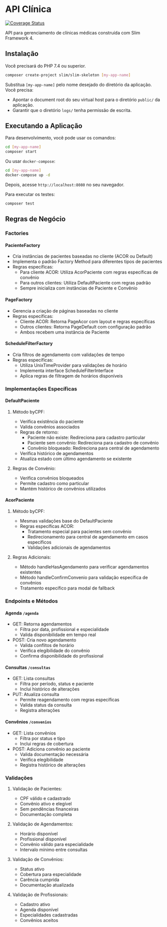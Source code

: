 # API Clínica

[![Coverage Status](https://coveralls.io/repos/github/slimphp/Slim-Skeleton/badge.svg?branch=master)](https://coveralls.io/github/slimphp/Slim-Skeleton?branch=master)

API para gerenciamento de clínicas médicas construída com Slim Framework 4.

## Instalação

Você precisará do PHP 7.4 ou superior.

```bash
composer create-project slim/slim-skeleton [my-app-name]
```

Substitua `[my-app-name]` pelo nome desejado do diretório da aplicação. Você precisa:

* Apontar o document root do seu virtual host para o diretório `public/` da aplicação.
* Garantir que o diretório `logs/` tenha permissão de escrita.

## Executando a Aplicação

Para desenvolvimento, você pode usar os comandos:

```bash
cd [my-app-name]
composer start
```

Ou usar `docker-compose`:
```bash
cd [my-app-name]
docker-compose up -d
```
Depois, acesse `http://localhost:8080` no seu navegador.

Para executar os testes:
```bash
composer test
```

## Regras de Negócio

### Factories

#### PacienteFactory
- Cria instâncias de pacientes baseadas no cliente (ACOR ou Default)
- Implementa o padrão Factory Method para diferentes tipos de pacientes
- Regras específicas:
  - Para cliente ACOR: Utiliza AcorPaciente com regras específicas de convênio
  - Para outros clientes: Utiliza DefaultPaciente com regras padrão
  - Sempre inicializa com instâncias de Paciente e Convênio

#### PageFactory
- Gerencia a criação de páginas baseadas no cliente
- Regras específicas:
  - Cliente ACOR: Retorna PageAcor com layout e regras específicas
  - Outros clientes: Retorna PageDefault com configuração padrão
  - Ambos recebem uma instância de Paciente

#### ScheduleFilterFactory
- Cria filtros de agendamento com validações de tempo
- Regras específicas:
  - Utiliza UnixTimeProvider para validações de horário
  - Implementa interface ScheduleFilterInterface
  - Aplica regras de filtragem de horários disponíveis

### Implementações Específicas

#### DefaultPaciente
1. Método byCPF:
   - Verifica existência do paciente
   - Valida convênios associados
   - Regras de retorno:
     - Paciente não existe: Redireciona para cadastro particular
     - Paciente sem convênio: Redireciona para cadastro de convênio
     - Convênio bloqueado: Redireciona para central de agendamento
   - Verifica histórico de agendamentos
   - Atualiza estado com último agendamento se existente

2. Regras de Convênio:
   - Verifica convênios bloqueados
   - Permite cadastro como particular
   - Mantém histórico de convênios utilizados

#### AcorPaciente
1. Método byCPF:
   - Mesmas validações base do DefaultPaciente
   - Regras específicas ACOR:
     - Tratamento especial para pacientes sem convênio
     - Redirecionamento para central de agendamento em casos específicos
     - Validações adicionais de agendamentos

2. Regras Adicionais:
   - Método handleHasAgendamento para verificar agendamentos existentes
   - Método handleConfirmConvenio para validação específica de convênios
   - Tratamento específico para modal de fallback

### Endpoints e Métodos

#### Agenda `/agenda`
- GET: Retorna agendamentos
  - Filtra por data, profissional e especialidade
  - Valida disponibilidade em tempo real
- POST: Cria novo agendamento
  - Valida conflitos de horário
  - Verifica elegibilidade do convênio
  - Confirma disponibilidade do profissional

#### Consultas `/consultas`
- GET: Lista consultas
  - Filtra por período, status e paciente
  - Inclui histórico de alterações
- PUT: Atualiza consulta
  - Permite reagendamento com regras específicas
  - Valida status da consulta
  - Registra alterações

#### Convênios `/convenios`
- GET: Lista convênios
  - Filtra por status e tipo
  - Inclui regras de cobertura
- POST: Adiciona convênio ao paciente
  - Valida documentação necessária
  - Verifica elegibilidade
  - Registra histórico de alterações

### Validações

1. Validação de Pacientes:
   - CPF válido e cadastrado
   - Convênio ativo e elegível
   - Sem pendências financeiras
   - Documentação completa

2. Validação de Agendamentos:
   - Horário disponível
   - Profissional disponível
   - Convênio válido para especialidade
   - Intervalo mínimo entre consultas

3. Validação de Convênios:
   - Status ativo
   - Cobertura para especialidade
   - Carência cumprida
   - Documentação atualizada

4. Validação de Profissionais:
   - Cadastro ativo
   - Agenda disponível
   - Especialidades cadastradas
   - Convênios aceitos
